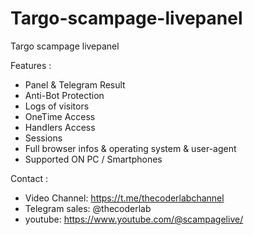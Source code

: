 # Targo-scampage-livepanel

Targo scampage livepanel


Features :
* Panel & Telegram Result
* Anti-Bot Protection
* Logs of visitors
* OneTime Access 
* Handlers Access 
* Sessions
* Full browser infos & operating system & user-agent
* Supported ON PC / Smartphones


Contact :
* Video Channel:  https://t.me/thecoderlabchannel 
* Telegram sales: @thecoderlab
* youtube:        https://www.youtube.com/@scampagelive/
